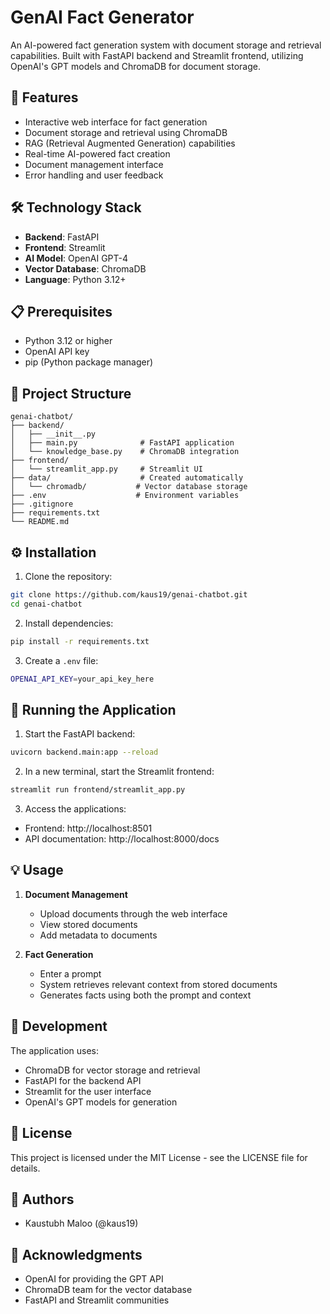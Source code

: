 # GenAI Fact Generator

An AI-powered fact generation system with document storage and retrieval capabilities. Built with FastAPI backend and Streamlit frontend, utilizing OpenAI's GPT models and ChromaDB for document storage.

## 🚀 Features

- Interactive web interface for fact generation
- Document storage and retrieval using ChromaDB
- RAG (Retrieval Augmented Generation) capabilities
- Real-time AI-powered fact creation
- Document management interface
- Error handling and user feedback

## 🛠️ Technology Stack

- **Backend**: FastAPI
- **Frontend**: Streamlit
- **AI Model**: OpenAI GPT-4
- **Vector Database**: ChromaDB
- **Language**: Python 3.12+

## 📋 Prerequisites

- Python 3.12 or higher
- OpenAI API key
- pip (Python package manager)

## 📁 Project Structure

```
genai-chatbot/
├── backend/
│   ├── __init__.py
│   ├── main.py              # FastAPI application
│   └── knowledge_base.py    # ChromaDB integration
├── frontend/
│   └── streamlit_app.py     # Streamlit UI
├── data/                    # Created automatically
│   └── chromadb/           # Vector database storage
├── .env                    # Environment variables
├── .gitignore
├── requirements.txt
└── README.md
```

## ⚙️ Installation

1. Clone the repository:
```bash
git clone https://github.com/kaus19/genai-chatbot.git
cd genai-chatbot
```

2. Install dependencies:
```bash
pip install -r requirements.txt
```

3. Create a `.env` file:
```bash
OPENAI_API_KEY=your_api_key_here
```

## 🚀 Running the Application

1. Start the FastAPI backend:
```bash
uvicorn backend.main:app --reload
```

2. In a new terminal, start the Streamlit frontend:
```bash
streamlit run frontend/streamlit_app.py
```

3. Access the applications:
- Frontend: http://localhost:8501
- API documentation: http://localhost:8000/docs

## 💡 Usage

1. **Document Management**
   - Upload documents through the web interface
   - View stored documents
   - Add metadata to documents

2. **Fact Generation**
   - Enter a prompt
   - System retrieves relevant context from stored documents
   - Generates facts using both the prompt and context

## 🔧 Development

The application uses:
- ChromaDB for vector storage and retrieval
- FastAPI for the backend API
- Streamlit for the user interface
- OpenAI's GPT models for generation

## 📝 License

This project is licensed under the MIT License - see the LICENSE file for details.

## 👥 Authors

- Kaustubh Maloo (@kaus19)

## 🙏 Acknowledgments

- OpenAI for providing the GPT API
- ChromaDB team for the vector database
- FastAPI and Streamlit communities